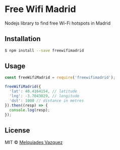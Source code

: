 # Free Wifi Madrid

Nodejs library to find free Wi-Fi hotspots in Madrid

## Installation

```sh
$ npm install --save freewifimadrid
```

## Usage

```js
const freeWifiMadrid = require('freewifimadrid');

freeWifiMadrid({
  'lat': 40.4164154, // latitude
  'lng': -3.7043029, // longitude
  'dst': 1000 // distance in metres
}).then((resp) => {
  console.log(resp);
});
```

## License

MIT © [Melquiades Vazquez](https://github.com/melquiadesvazquez)
